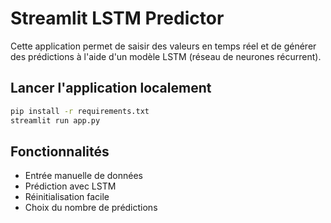 
# Streamlit LSTM Predictor

Cette application permet de saisir des valeurs en temps réel et de générer des prédictions à l'aide d'un modèle LSTM (réseau de neurones récurrent).

## Lancer l'application localement

```bash
pip install -r requirements.txt
streamlit run app.py
```

## Fonctionnalités

- Entrée manuelle de données
- Prédiction avec LSTM
- Réinitialisation facile
- Choix du nombre de prédictions
